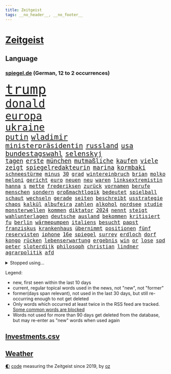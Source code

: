 ```yaml
---
title: Zeitgeist
tags: __no_header__, __no_footer__
---
```


# [Zeitgeist](https://oliz.io/zeitgeist/)

## Language

<h3><a href="https://www.spiegel.de" target="_blank">spiegel.de</a> (German, 12 to 2 occurrences)</h3>
<p style="font-family:monospace">
<span style="font-size:32pt"><a href="news_links.html#trump" class="current">trump</a></span>
<br>
<span style="font-size:26pt"><a href="news_links.html#donald" class="current">donald</a></span>
<br>
<span style="font-size:24pt"><a href="news_links.html#europa" class="current">europa</a></span>
<br>
<span style="font-size:22pt"><a href="news_links.html#ukraine" class="current">ukraine</a></span>
<br>
<span style="font-size:18pt"><a href="news_links.html#putin" class="current">putin</a></span>
<span style="font-size:18pt"><a href="news_links.html#wladimir" class="current">wladimir</a></span>
<br>
<span style="font-size:16pt"><a href="news_links.html#ministerpräsidentin" class="current">ministerpräsidentin</a></span>
<span style="font-size:16pt"><a href="news_links.html#russland" class="current">russland</a></span>
<span style="font-size:16pt"><a href="news_links.html#usa" class="current">usa</a></span>
<span style="font-size:16pt"><a href="news_links.html#bundestagswahl" class="current">bundestagswahl</a></span>
<span style="font-size:16pt"><a href="news_links.html#selenskyj" class="current">selenskyj</a></span>
<br>
<span style="font-size:14pt"><a href="news_links.html#tagen" class="current">tagen</a></span>
<span style="font-size:14pt"><a href="news_links.html#erste" class="current">erste</a></span>
<span style="font-size:14pt"><a href="news_links.html#münchen" class="current">münchen</a></span>
<span style="font-size:14pt"><a href="news_links.html#mutmaßliche" class="current">mutmaßliche</a></span>
<span style="font-size:14pt"><a href="news_links.html#kaufen" class="current">kaufen</a></span>
<span style="font-size:14pt"><a href="news_links.html#viele" class="current">viele</a></span>
<span style="font-size:14pt"><a href="news_links.html#zeigt" class="current">zeigt</a></span>
<span style="font-size:14pt"><a href="news_links.html#spiegelredakteurin" class="current">spiegelredakteurin</a></span>
<span style="font-size:14pt"><a href="news_links.html#marina" class="current">marina</a></span>
<span style="font-size:14pt"><a href="news_links.html#kormbaki" class="new">kormbaki</a></span>
<br>
<span style="font-size:12pt"><a href="news_links.html#schneestürme" class="new">schneestürme</a></span>
<span style="font-size:12pt"><a href="news_links.html#minus" class="current">minus</a></span>
<span style="font-size:12pt"><a href="news_links.html#30" class="current">30</a></span>
<span style="font-size:12pt"><a href="news_links.html#grad" class="current">grad</a></span>
<span style="font-size:12pt"><a href="news_links.html#wintereinbruch" class="current">wintereinbruch</a></span>
<span style="font-size:12pt"><a href="news_links.html#brian" class="current">brian</a></span>
<span style="font-size:12pt"><a href="news_links.html#molko" class="new">molko</a></span>
<span style="font-size:12pt"><a href="news_links.html#meloni" class="current">meloni</a></span>
<span style="font-size:12pt"><a href="news_links.html#gericht" class="current">gericht</a></span>
<span style="font-size:12pt"><a href="news_links.html#euro" class="current">euro</a></span>
<span style="font-size:12pt"><a href="news_links.html#neuen" class="current">neuen</a></span>
<span style="font-size:12pt"><a href="news_links.html#neu" class="current">neu</a></span>
<span style="font-size:12pt"><a href="news_links.html#waren" class="current">waren</a></span>
<span style="font-size:12pt"><a href="news_links.html#linksextremistin" class="new">linksextremistin</a></span>
<span style="font-size:12pt"><a href="news_links.html#hanna" class="new">hanna</a></span>
<span style="font-size:12pt"><a href="news_links.html#s" class="current">s</a></span>
<span style="font-size:12pt"><a href="news_links.html#mette" class="current">mette</a></span>
<span style="font-size:12pt"><a href="news_links.html#frederiksen" class="current">frederiksen</a></span>
<span style="font-size:12pt"><a href="news_links.html#zurück" class="current">zurück</a></span>
<span style="font-size:12pt"><a href="news_links.html#vornamen" class="current">vornamen</a></span>
<span style="font-size:12pt"><a href="news_links.html#berufe" class="current">berufe</a></span>
<span style="font-size:12pt"><a href="news_links.html#menschen" class="current">menschen</a></span>
<span style="font-size:12pt"><a href="news_links.html#sondern" class="current">sondern</a></span>
<span style="font-size:12pt"><a href="news_links.html#großmachtlogik" class="new">großmachtlogik</a></span>
<span style="font-size:12pt"><a href="news_links.html#bedeutet" class="current">bedeutet</a></span>
<span style="font-size:12pt"><a href="news_links.html#spielball" class="new">spielball</a></span>
<span style="font-size:12pt"><a href="news_links.html#schaut" class="current">schaut</a></span>
<span style="font-size:12pt"><a href="news_links.html#wechseln" class="current">wechseln</a></span>
<span style="font-size:12pt"><a href="news_links.html#gerade" class="current">gerade</a></span>
<span style="font-size:12pt"><a href="news_links.html#seiten" class="current">seiten</a></span>
<span style="font-size:12pt"><a href="news_links.html#beschreibt" class="current">beschreibt</a></span>
<span style="font-size:12pt"><a href="news_links.html#usstrategie" class="new">usstrategie</a></span>
<span style="font-size:12pt"><a href="news_links.html#chaos" class="current">chaos</a></span>
<span style="font-size:12pt"><a href="news_links.html#kalkül" class="current">kalkül</a></span>
<span style="font-size:12pt"><a href="news_links.html#albufeira" class="new">albufeira</a></span>
<span style="font-size:12pt"><a href="news_links.html#zahlen" class="current">zahlen</a></span>
<span style="font-size:12pt"><a href="news_links.html#alkohol" class="current">alkohol</a></span>
<span style="font-size:12pt"><a href="news_links.html#nordsee" class="current">nordsee</a></span>
<span style="font-size:12pt"><a href="news_links.html#studie" class="current">studie</a></span>
<span style="font-size:12pt"><a href="news_links.html#monsterwellen" class="new">monsterwellen</a></span>
<span style="font-size:12pt"><a href="news_links.html#kommen" class="current">kommen</a></span>
<span style="font-size:12pt"><a href="news_links.html#diktator" class="current">diktator</a></span>
<span style="font-size:12pt"><a href="news_links.html#2024" class="current">2024</a></span>
<span style="font-size:12pt"><a href="news_links.html#nennt" class="current">nennt</a></span>
<span style="font-size:12pt"><a href="news_links.html#steigt" class="current">steigt</a></span>
<span style="font-size:12pt"><a href="news_links.html#wahlunterlagen" class="current">wahlunterlagen</a></span>
<span style="font-size:12pt"><a href="news_links.html#deutsche" class="current">deutsche</a></span>
<span style="font-size:12pt"><a href="news_links.html#ausland" class="current">ausland</a></span>
<span style="font-size:12pt"><a href="news_links.html#bekommen" class="current">bekommen</a></span>
<span style="font-size:12pt"><a href="news_links.html#kritisiert" class="current">kritisiert</a></span>
<span style="font-size:12pt"><a href="news_links.html#fu" class="new">fu</a></span>
<span style="font-size:12pt"><a href="news_links.html#berlin" class="current">berlin</a></span>
<span style="font-size:12pt"><a href="news_links.html#wärmepumpen" class="current">wärmepumpen</a></span>
<span style="font-size:12pt"><a href="news_links.html#italiens" class="current">italiens</a></span>
<span style="font-size:12pt"><a href="news_links.html#besucht" class="current">besucht</a></span>
<span style="font-size:12pt"><a href="news_links.html#papst" class="current">papst</a></span>
<span style="font-size:12pt"><a href="news_links.html#franziskus" class="current">franziskus</a></span>
<span style="font-size:12pt"><a href="news_links.html#krankenhaus" class="current">krankenhaus</a></span>
<span style="font-size:12pt"><a href="news_links.html#übernimmt" class="current">übernimmt</a></span>
<span style="font-size:12pt"><a href="news_links.html#positionen" class="current">positionen</a></span>
<span style="font-size:12pt"><a href="news_links.html#fünf" class="current">fünf</a></span>
<span style="font-size:12pt"><a href="news_links.html#reservisten" class="new">reservisten</a></span>
<span style="font-size:12pt"><a href="news_links.html#iphone" class="current">iphone</a></span>
<span style="font-size:12pt"><a href="news_links.html#16e" class="new">16e</a></span>
<span style="font-size:12pt"><a href="news_links.html#spiegel" class="current">spiegel</a></span>
<span style="font-size:12pt"><a href="news_links.html#surrey" class="new">surrey</a></span>
<span style="font-size:12pt"><a href="news_links.html#erdloch" class="current">erdloch</a></span>
<span style="font-size:12pt"><a href="news_links.html#dorf" class="current">dorf</a></span>
<span style="font-size:12pt"><a href="news_links.html#kongo" class="current">kongo</a></span>
<span style="font-size:12pt"><a href="news_links.html#rücken" class="current">rücken</a></span>
<span style="font-size:12pt"><a href="news_links.html#lebenserwartung" class="current">lebenserwartung</a></span>
<span style="font-size:12pt"><a href="news_links.html#ergebnis" class="current">ergebnis</a></span>
<span style="font-size:12pt"><a href="news_links.html#win" class="new">win</a></span>
<span style="font-size:12pt"><a href="news_links.html#or" class="current">or</a></span>
<span style="font-size:12pt"><a href="news_links.html#lose" class="new">lose</a></span>
<span style="font-size:12pt"><a href="news_links.html#spd" class="current">spd</a></span>
<span style="font-size:12pt"><a href="news_links.html#peter" class="current">peter</a></span>
<span style="font-size:12pt"><a href="news_links.html#sloterdijk" class="new">sloterdijk</a></span>
<span style="font-size:12pt"><a href="news_links.html#philosoph" class="new">philosoph</a></span>
<span style="font-size:12pt"><a href="news_links.html#christian" class="current">christian</a></span>
<span style="font-size:12pt"><a href="news_links.html#lindner" class="current">lindner</a></span>
<span style="font-size:12pt"><a href="news_links.html#agrarpolitik" class="new">agrarpolitik</a></span>
<span style="font-size:12pt"><a href="news_links.html#afd" class="current">afd</a></span>
</p>
<details>
<summary>Stopped using...</summary>
<p class="former" style="font-size:12pt">
wichtigste(1581) christoph(1580) gestartet(1580) egal(1579) aufnahmen(1578) bidens(1578) flugzeuge(1578) strafen(1578) verschiedene(1578) xi(1578) entgegen(1577) gereist(1577) meldete(1577) nachruf(1577) nahmen(1577) software(1577) elfmeter(1576) erfahrungen(1576) fahrt(1576) obama(1576) opposition(1576) polizeieinsatz(1576) verstorbenen(1576) vorwurf(1576) 400(1575) bundesamt(1575) entschädigung(1575) erinnerungen(1575) geboren(1575) kamera(1575) niederländische(1575) sicherheitsbehörden(1575) theater(1575) tobt(1575) zeugen(1575) 2022(1574) beschimpft(1574) geholt(1574) george(1574) vermeiden(1574) ausschreitungen(1573) babys(1573) blieben(1573) erdoğan(1573) forderte(1573) san(1573) beginnen(1572) beweisen(1572) innenministerium(1572) kritische(1572) plädiert(1572) verlegt(1572) allianz(1571) angeklagt(1571) armut(1571) langer(1571) 37(1570) bull(1570) drastisch(1570) entlastet(1570) lügen(1570) tschechien(1570) verdienen(1570) mediziner(1569) nutzte(1569) aufgehoben(1568) kölner(1568) verschiebt(1568) absage(1567) ausbau(1567) geschossen(1567) heil(1567) times(1567) hölle(1566) nummer(1566) härter(1564) party(1564) spaß(1564) fit(1563) senkt(1563) brite(1561) eklat(1561) gering(1561) olympische(1561) störung(1559) überholt(1558) empfängt(1557) kürzlich(1557) einschätzung(1556) kooperation(1556) landete(1555) steffen(1555) anzeichen(1554) aufgetaucht(1554) überschwemmungen(1554) königin(1553) kontakt(1547) retter(1546) istanbul(1545) geblieben(1537) überfall(1532) überfordert(1530) ungewöhnlichen(1521) rakete(1520) rache(1519) sammeln(1519) ausweg(1500) wetterdienst(1489) öffnet(1463) expräsidenten(1454) belästigung(1450) zusammenbruch(1438) gebeten(1398) blut(1390) airline(1380) jahresende(1337) erfolgreichste(1276) wellen(1276) schwarz(1262) exil(1257) king(1251) schlafen(1246) einschätzungen(1201) russisches(1182) tradition(1165) unserem(1162) seltene(1157) außenministerium(1152) innenministerin(1151) brennt(1150) geheimdienst(1146) faeser(1135) nancy(1135) aufgestellt(1129) schwieriger(1113) spielern(1109) überwachung(1109) geschenk(1104) helikopter(1102) einheit(1098) positiven(1087) betreibt(1082) jennifer(1069) gelöst(1068) lücken(1066) nebenbei(1059) eingetroffen(1055) rezession(1051) spart(1041) erlauben(1024) jack(1012) dahin(1004) prominenten(994) irans(972) sexuell(968) grün(957) 16jähriger(943) quiz(943) tägliches(935) vizekanzler(903) professor(901) 05(899) träumt(892) allgemeinwissen(886) geschehens(886) politischgesellschaftlichen(886) spionage(886) themengebieten(886) kommunikation(883) gerechtfertigt(878) kollege(860) überraschenden(848) ignoriert(842) beantragen(819) ulm(816) ig(812) metall(812) einstige(804) kommentiert(796) steigern(793) reisende(790) gelegenheit(782) gekündigt(781) opfers(778) berufseinstieg(776) kieler(771) gegründet(761) solcher(758) 18jähriger(754) springen(753) emotionale(752) leon(738) startups(734) filmen(729) rechtsaußen(723) zogen(700) älteren(691) sommerspielen(676) arten(668) glas(668) zeuge(666) zurückgetreten(662) urlauber(652) erforscht(645) rad(641) berühmtesten(636) überfahren(636) diebstahl(634) seltsame(633) ereignis(628) lukas(604) qualität(604) drastische(602) verriet(594) vertreten(593) quellen(586) preiserhöhung(584) warnungen(582) diskriminierung(568) aufgrund(562) froh(556) vergangene(552) albtraum(546) seltener(542) torwart(540) erschweren(536) genossen(532) sprachen(532) us(530) jubeln(521) technisch(519) spdgeneralsekretär(510) attentäter(503) boeing(503) ausbruch(497) belästigt(497) oppositionspolitiker(495) harsche(494) eröffnung(491) veröffentlichung(482) taucht(481) tennisspieler(476) unterscheidet(472) mancherorts(464) wild(459) mohammad(455) flensburg(454) positioniert(454) kulturszene(447) usschauspieler(445) geiselnahme(444) verschaffen(435) verspätung(420) vereidigt(419) bereichen(418) beleidigungen(415) damaligen(415) stoffe(411) heimischen(410) hits(406) rauch(405) giftige(404) stürmt(404) politischer(403) bahnen(402) zurückgewiesen(401) luxemburg(398) toni(394) spekulationen(392) brandenburgischen(391) rammte(391) ruiniert(390) hollywoods(388) seoul(387) normalerweise(385) mittleren(372) sächsische(371) dreharbeiten(369) zweieinhalb(366) ball(363) macher(362) bunte(359) great(359) sophie(359) asien(357) gesichtet(356) ismail(355) karriereende(355) manipulation(355) stützt(355) hummels(353) zerlegt(352) weichen(351) trainers(348) klette(341) 58(340) bewerben(340) bedankt(338) anfeindungen(337) auslöser(337) oberpfalz(336) betrunken(335) legten(335) tvshow(334) mitspieler(333) rechtslage(331) sophia(331) agenda(330) schweigegeldprozess(330) höchstwert(329) major(329) fing(328) bundesland(324) singapur(320) jeff(318) abgrund(316) alec(315) baldwin(315) fastfoodkette(315) khamenei(315) geschoben(310) rügen(309) zusätzlichen(309) anwesen(303) ernannt(303) tennisspielerin(302) objekt(301) verschleppten(301) ausprobiert(300) schlimmsten(299) billionen(298) potenzial(297) bürgerkrieg(295) denkbar(295) toren(294) hunderttausenden(292) gegend(291) ostküste(291) sparkurs(291) steine(291) einheimische(290) set(290) häufen(287) rechnung(287) wahlkampfauftritt(286) ausfall(284) christopher(283) unterschätzen(283) zahlreicher(283) chrupalla(280) attackierte(277) nadal(277) rafael(277) ungewollt(277) stephen(276) attentats(275) kontrollen(274) mau(273) ausgebremst(271) anlegen(270) sportwissenschaftler(269) asche(267) kugeln(266) meinungsfreiheit(265) spielerinnen(261) einsätze(259) mitstreiter(258) aufkommen(257) gewusst(257) heimatstadt(256) stiegen(256) grünenvorsitzende(255) gefährliches(253) genauen(253) schütze(251) übel(251) kulturschaffende(250) mächtig(250) umständen(250) vorgeschichte(250) hilton(249) jubel(247) kreisen(246) wählte(246) zelebriert(246) ältesten(246) grand(245) weicht(245) türkischer(242) trainierte(241) esken(240) glaubte(240) kurse(239) feuerwerkskörper(238) blitzeinschlag(237) kürt(236) laufbahn(236) sonja(236) sätzen(234) fassung(233) polizeigewalt(233) komplex(232) love(231) papa(231) hartnäckig(228) löwen(228) 28jähriger(226) kurioser(226) donau(225) angelina(223) bleibe(223) vorsichtig(223) weltraum(223) diesel(222) sprengung(222) strategien(222) atem(221) bester(221) netflixdoku(220) umgesetzt(220) winslet(219) hollywoodstars(218) gelebt(215) gewaltvorwürfen(215) ausgewertet(214) attestiert(212) mcdonald's(212) sang(212) gefilmt(211) music(210) mittelschicht(209) jong(208) miriam(208) lebe(207) rico(207) saskia(206) untergrund(206) präsidentschaft(204) lothar(203) ran(203) inlandsgeheimdienst(202) zerstörten(202) enger(201) küren(200) siebte(200) trauma(198) waggon(198) ausgeschieden(196) kriselnde(195) fritz(194) gewütet(194) schmiedet(194) simone(193) drehen(191) eigentliche(189) probe(189) bundesnetzagentur(188) sprengstoff(188) stechen(187) wettert(187) konkret(186) radio(186) absolviert(185) 36jährige(184) kanzlerkandidatin(184) momentan(184) mobilisieren(183) schau(182) pitzke(181) weiblichen(180) befeuert(178) datum(178) geheimen(178) geknackt(177) wissenschaftlich(177) mittag(176) rückschläge(176) schadstoffe(176) trübt(176) zögern(176) geheimdienste(174) unterirdische(174) kalifornischen(172) nordkoreanischen(172) ehrlich(171) erfunden(171) zeitreise(171) maduro(170) nicolás(169) venezuelas(169) karlsruher(168) grausiger(165) nämlich(163) khan(162) straflager(162) weiterarbeiten(162) 82(161) konkretisiert(161) schlimmeres(161) 48jährige(160) bedrohlich(160) drohender(160) kapitol(160) abschuss(159) kapital(159) kanal(158) nick(156) plante(156) sahen(156) busunfall(155) fotograf(155) geschaffen(155) stromversorgung(154) ungewissen(154) organisierte(153) polizeikräfte(153) südlibanon(153) harren(152) hassnachrichten(152) aken(151) osaka(151) bekämpft(149) dürren(148) parteichefin(148) bezwingt(147) ratlos(147) versteckte(146) öltanker(146) inneren(145) lehramt(145) mine(145) verlängerte(145) with(145) andernfalls(144) ausprobieren(144) hochverrats(144) wolfsburger(144) reiner(143) verrückte(143) telegram(142) eingestuft(141) fahrlässiger(141) fremder(141) aleksandar(140) bernhard(139) sonderermittler(139) tausendmal(139) raumfahrtunternehmen(138) zeitung(138) überstand(138) flüchtlingspolitik(137) ralph(137) brantner(136) caren(136) entnommen(136) gonzález(136) größtem(135) konzentrieren(135) meinungsbeitrag(134) wirtschaftlichen(134) gisèle(133) liebesbrief(133) barnier(131) biathlon(131) getötete(131) ricky(131) schlüssel(131) überfalls(131) böden(130) erschütternde(130) echtes(129) grundsätzlich(129) priester(129) versammlung(129) avignon(128) pelicot(128) räumte(128) altersgruppe(127) bezos(127) doppelpack(127) begrüßt(126) fotografin(126) goretzka(126) interessant(126) podest(126) rollstuhlfahrer(126) saisonsieg(126) studiert(126) verteidigungsausgaben(126) denke(125) dreieck(125) hill(125) weh(125) spiegelt(124) jets(123) milizen(123) geladen(122) rasante(122) libanesische(121) überwachungskamera(121) ruinen(120) exemplar(119) reale(119) roger(119) springer(119) bereist(118) bühnen(118) edward(118) reichten(118) strände(117) hetzer(116) söders(116) grünenchefin(115) umdenken(115) debattieren(114) fokussieren(114) nikolas(114) stellungen(114) tatjana(114) vorsorglich(114) we(114) dimensionen(111) laute(111) straßburg(111) weltuntergang(111) wucht(111) konten(110) aggressiver(109) arizona(109) knochen(109) bedenkliche(108) heutzutage(108) paderborn(108) symptome(108) verrückt(108) restaurantbesuch(107) traditionellen(107) waffenarsenal(107) vereint(106) aussuchen(105) korruptionsvorwürfen(105) verhinderten(105) apps(104) branchenverband(104) ersetzen(104) flügel(104) miersch(104) ungeklärt(104) erkennbar(103) keeper(102) krankmeldung(102) pfalz(102) sprüchen(102) alleinerziehende(101) gelockt(101) preisentwicklung(101) krassen(100) meteorologen(100) naiv(100) qualifiziert(100) ausgezahlt(99) aussetzung(99) bundesparteitag(99) costar(99) schulsystem(99) miosga(98) ausziehen(97) kochbuch(97) arztes(96) bürgern(96) gary(96) mehrkosten(96) mittelstand(96) örtlichen(96) schröpfen(95) erfassen(94) podolski(94) überholen(94) beschuldigten(93) gesänge(93) hall(93) jinping(93) unfällen(93) fsv(92) succession(92) angepriesen(91) beer(91) demonstrativ(91) deportieren(91) gras(91) schnellsten(91) gebühren(90) millionenbetrag(90) veranlasste(90) dreesen(89) festnahm(89) hochschule(89) ikone(89) prowestlichen(89) umgebracht(89) iwf(88) kopfüber(88) pub(88) rüstungsindustrie(88) wohnungstür(88) flusskrebse(87) gastes(87) rekordzahl(87) schienen(87) skistar(87) staatsverschuldung(87) typischen(87) unterschiedlichen(87) vermieter(87) überschaubar(87) ganges(86) machtlos(86) mitzumischen(86) pyrotechnik(86) ruhen(86) schauspielstar(86) unglaublichen(86) 137(85) alkoholmissbrauch(85) buschfeuer(85) einreiseregeln(85) entschlossen(85) ausländischer(84) bush(84) grätscht(84) nägele(84) schönen(84) teppich(84) youssef(84) bizarr(83) furcht(83) matrix(83) orleans(83) schräge(83) soccer(83) terrorverdächtiger(83) zerschlagen(83) leibwächter(82) nahtlos(82) proiranischen(82) ungebremst(82) wehrpflicht(82) sauberer(81) schulsport(81) spiegelbericht(81) anschaffung(80) cox(80) formuliert(80) kameraden(80) macrons(80) schlauer(80) schmuck(80) stehenden(80) lebensunterhalt(79) mexico(79) polizeieinsätze(79) rookie(79) schweinefleisch(79) barfuß(78) kürzen(78) liz(78) packen(78) spielplan(78) töne(78) vorherrschaft(78) wirtschaftsfragen(78) wunderbar(78) endspurt(77) funde(77) kurdische(77) mangelhafte(77) puerto(77) renaissance(77) steinwurf(77) weiterkommen(77) 84(76) eklatante(76) satt(76) schusswaffe(76) facebookmutterkonzern(75) gaël(75) haushaltshilfe(75) regierungsparteien(75) reinigungskraft(75) schuh(75) sportuhren(75) süße(75) abschiedsrede(74) cornelia(74) eystudie(74) fallschirmspringer(74) festung(74) früchte(73) fähre(73) mutige(73) radikalsten(73) schotte(73) veranstaltungsort(73) erstaunlicher(72) exaußenminister(72) trumpfans(72) winden(72) zurückzukehren(72) elternhaus(71) kilometerhoch(71) luftfahrt(71) museen(71) nahid(71) nordsyrien(71) pompeji(71) raste(71) relativiert(71) silvesternacht(71) taghavi(71) verurteilen(71) bürgermeisterin(70) krankheiten(70) kulisse(70) repräsentantenhaus(70) tarifbeschäftigten(70) tatwerkzeug(70) usrepräsentantenhaus(70) vermuten(70) zielscheibe(70) amtierende(69) elektroautomarke(69) ernähren(69) fähigkeit(69) klarheit(69) preissteigerung(69) 57(68) explorer(68) helga(68) ray(68) abholung(67) fire(67) gerangel(67) globe(67) heller(67) report(67) vendée(67) wal(67) 27jährigen(66) arbeitsgericht(66) geklagt(66) genie(66) stärkung(66) tropfen(66) drohnenaufnahmen(65) exrafterroristin(65) luftalarm(65) afdparteitag(64) bundesverfassungsgerichts(64) oscarverleihung(64) unbequem(64) verzögerungen(64) witzig(64) ausstattung(63) benedikt(63) ehrlichen(63) erosion(63) früherkennung(63) geheimnisvollen(63) glatt(63) indikator(63) prozentpunkte(63) sms(63) wichtigstes(63) zusammenstöße(63) chipkonzern(62) halsschmerzen(62) intendantin(62) nordische(62) personalmangel(62) raketenangriffe(62) serienvergewaltiger(62) krankheitserreger(61) kühler(61) sammelte(61) direktmandate(60) global(60) tyson(60) universums(60) bergleute(59) grohs(59) konkurrentinnen(59) schwarzgelbe(59) stilfontein(59) tumor(59) verschießt(59) wecken(59) zurückhaltender(59) ausgelesen(58) biennale(58) box(58) gelockert(58) liter(58) baumgart(57) entkriminalisierung(57) gasversorger(57) jungunternehmen(57) maul(57) meterhohe(57) schwangerschaftsabbrüche(57) überfluten(57) alkoholsucht(56) einserabitur(56) erfindungen(56) floskel(56) glatteis(56) konklave(56) krawietz(56) nordstreampipelines(56) teslafahrer(56) angebunden(55) begreifen(55) conor(55) geige(55) geleakt(55) kommunizieren(55) mcgregor(55) recherche(55) schraubt(55) stuhl(55) sämtliche(55) veränderten(55) 40000(54) daheim(54) erklärungen(54) genügend(54) machthabern(54) testflug(54) twitch(54) winterwetter(54) bereitete(53) exklusivsten(53) inseln(53) pipelines(53) schacht(53) hedgefondsmanager(52) heiligen(52) hindern(52) lok(52) neuschnee(52) schier(52) sicherheitsprobleme(52) soziologin(52) spiekeroog(52) anhören(51) dickicht(51) disstrack(51) einmalig(51) entfacht(51) like(51) maroden(51) schrift(51) universal(51) verlangte(51) weigern(51) boomen(50) geiger(50) insolvenzen(50) neureuther(50) passenden(50) remigration(50) sparer(50) sportstars(50) vinzenz(50) zwischenfällen(50) ärztliche(50) abwerfen(49) anita(49) beleben(49) ergattern(49) geheimdienstchef(49) limousine(49) rausholen(49) verschleiß(49) 2034(48) ferdinand(48) furor(48) großbank(48) interner(48) philologenverband(48) rekruten(48) zabrze(48) basteln(47) beruflichem(47) fahrradfahrer(47) handel(47) hofften(47) insider(47) kollidierte(47) megastadt(47) mordkommission(47) rückkehrer(47) schädlicher(47) sukyeol(47) yoon(47) alphamännchen(46) anschuldigung(46) ausrufung(46) cecilia(46) lippen(46) salzburger(46) wortlaut(46) abgesichert(45) amrum(45) föhr(45) heiligabend(45) marsalek(45) mikrobiologe(45) norweger(45) silvester(45) snapchat(45) spitzensport(45) favorisiert(44) oppositionspartei(44) ufern(44) verschont(44) windenergie(44) wirtschaftsministerium(44) zurückerobert(44) christ(43) genötigt(43) heeres(43) jahrgänge(43) pensionär(43) scheibe(43) wahlkampfstrategie(43) amazongründer(42) ausgangslage(42) drängte(42) dunkelsten(42) durchgang(42) kriegsrechts(42) zeremonie(42) dauerzustand(41) ita(41) palast(41) willkürlich(41) dämlich(40) frauenumkleide(40) gittens(40) herzogin(40) rebell(40) strafmaßnahmen(40) timing(40) amnesty(39) fußballweltmeisterschaft(39) rücknahme(39) ölpreis(39) eingefädelt(38) flüchtlingskrise(38) footballstar(38) kelce(38) stollen(38) bauern(37) faz(37) spionageverdacht(37) sterbenden(37) übergangsregierung(37) aussagt(36) bildschirme(36) law(36) lieferung(36) premierministers(36) skrupellose(36) weihnachtsbaum(36) anschieber(35) bulgarien(35) feuern(35) hot(35) notvorräte(35) solch(35) unterschlupf(35) auszeichnungen(34) eisbaden(34) gase(34) foul(33) friends(33) kudrow(33) tankern(33) vergiftet(33) vorsorge(33) überbietet(33) 55jährige(32) aufnimmt(32) chemiewaffen(32) erstmal(32) freeland(32) hybriden(32) vermeintlichen(32) damaliger(31) doppelleben(31) gewährt(31) importiert(31) lunch(31) verbrannt(31) anstellen(30) diagnostiziert(30) gestreamt(30) haseloff(30) unbekanntem(30) angelaufen(29) atomausstieg(29) gegenspieler(29) best(28) firmenboss(28) haushaltshilfen(28) modularen(28) darlehen(27) drewes(27) feuerzeug(27) gelacht(27) hochtouren(27) markle(27) parteispendentracker(27) pfarrer(27) ölexporte(27) beliebtes(26) feuerzeugwurf(26) selbstkritik(26) volks(26) archiv(25) blake(25) eingesammelt(25) lively(25) seelsorge(25) vorgabe(25) vorreiter(25) abgebrannt(24) grüßt(24) magdeburger(24) reuters(24) sessellift(24) supercup(24) abgeschirmt(23) bo(23) charme(23) islamist(23) kopfschütteln(23) pelicots(23) rechtsextremistisch(23) woanders(23) baustellen(22) dreierkoalition(22) fury(22) komfort(22) machenschaften(22) spiegeltitel(22) spritpreise(22) anführen(21) beerdigungen(21) dopingtests(21) laura(21) einzuhegen(20) heart(20) persönlichkeiten(20) systematische(20) talente(20) verbannen(20) abgesetzten(19) ernte(19) eröffnungsfeier(19) klassen(19) neujahrsbotschaft(19) schlesinger(19) sechsmal(19) selbstversuch(19) sicherheitsvorkehrungen(19) skandale(19) sterblichen(19) wütende(19) zigarette(19) beschimpfungen(18) dopingprobe(18) durchsuchten(18) tanker(18) objekten(17) pforte(17) schauspielstars(17) travel(17) umlaufbahn(17) unterwasserkabel(17) veto(17) durchwachsen(16) hilary(16) kultstatus(16) sala(16) scheidet(16) usmilitärs(16) vorstandsmitglieder(16) abbruch(15) dominierten(15) gesunden(15) schachsuperstar(15) tankers(15) verhaftung(15) zeige(15) böllerverbot(14) fehlgeburt(14) gegnerin(14) gekostet(14) veröffentlichten(14) introvertierte(13) melbourne(13) missionen(13) stromkabel(13) verdiene(13) vereidigen(13) vereinzelt(13) vietnam(13) einsamer(12) engagiert(12) erfreuliche(12) feiermeile(12) frontmann(12) großspenden(12) hotspots(12) promille(12) turnerbund(12) ziviler(12) zurückgelassene(12) 500kilometallring(11) buchstaben(11) gesunde(11) harmonisch(11) netzagentur(11) umtausch(11) unverletzt(11)
</p>
</details>
<p>Legend:
<ul>
<li><span class="new">new</span>, first seen within the last 10 days</li>
<li><span class="current">current</span>, regular topical words used in the news, not "new", not "former"</li>
<li><span class="former">former(days span relevant)</span>, not used in the last 30 days, but still re-occurring enough to not get deleted</li>
<li>Only words which occurred at least twice in the RSS feed are tracked. <a href="language/filters.py">Some common words are blocked</a></li>
<li>Words not used for more than 90 days get deleted from the database, but may re-enter as "new" words when used again</li>
</ul>
</p>

## [Investments](investments.html)[.csv](investments.csv)

## [Weather](weather.html)

<footer>
<a href="javascript:toggleTheme()" class="nav">🌓</a>
<a href="https://github.com/ooz/zeitgeist">code</a> measuring the Zeitgeist since 2019, by <a href="https://oliz.io">oz</a>
</footer>
